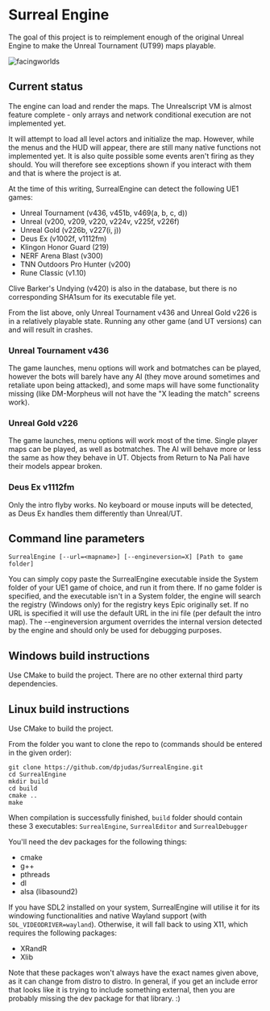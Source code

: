 # Surreal Engine

The goal of this project is to reimplement enough of the original Unreal Engine to make the Unreal Tournament (UT99) maps playable.

![facingworlds](https://user-images.githubusercontent.com/5136903/125014285-afc65580-e06d-11eb-80c0-0a1992a7d0ff.jpg)

## Current status

The engine can load and render the maps. The Unrealscript VM is almost feature complete - only arrays and network conditional execution are not implemented yet.

It will attempt to load all level actors and initialize the map. However, while the menus and the HUD will appear, there are still many native functions not implemented yet. It is also quite possible some events aren't firing as they should. You will therefore see exceptions shown if you interact with them and that is where the project is at.

At the time of this writing, SurrealEngine can detect the following UE1 games:

* Unreal Tournament (v436, v451b, v469(a, b, c, d))
* Unreal (v200, v209, v220, v224v, v225f, v226f)
* Unreal Gold (v226b, v227(i, j))
* Deus Ex (v1002f, v1112fm)
* Klingon Honor Guard (219)
* NERF Arena Blast (v300)
* TNN Outdoors Pro Hunter (v200)
* Rune Classic (v1.10)

Clive Barker's Undying (v420) is also in the database, but there is no corresponding SHA1sum for its executable file yet.

From the list above, only Unreal Tournament v436 and Unreal Gold v226 is in a relatively playable state. Running any other game (and UT versions) can and will result in crashes.

### Unreal Tournament v436

The game launches, menu options will work and botmatches can be played, however the bots will barely have any AI (they move around sometimes and retaliate upon being attacked), and some maps will have some functionality missing (like DM-Morpheus will not have the "X leading the match" screens work).

### Unreal Gold v226

The game launches, menu options will work most of the time. Single player maps can be played, as well as botmatches. The AI will behave more or less the same as how they behave in UT. Objects from Return to Na Pali have their models appear broken.

### Deus Ex v1112fm

Only the intro flyby works. No keyboard or mouse inputs will be detected, as Deus Ex handles them differently than Unreal/UT. 

## Command line parameters

`SurrealEngine [--url=<mapname>] [--engineversion=X] [Path to game folder]`

You can simply copy paste the SurrealEngine executable inside the System folder of your UE1 game of choice, and run it from there. If no game folder is specified, and the executable isn't in a System folder, the engine will search the registry (Windows only) for the registry keys Epic originally set. If no URL is specified it will use the default URL in the ini file (per default the intro map). The --engineversion argument overrides the internal version detected by the engine and should only be used for debugging purposes.

## Windows build instructions

Use CMake to build the project. There are no other external third party dependencies.

## Linux build instructions

Use CMake to build the project.

From the folder you want to clone the repo to (commands should be entered in the given order):

    git clone https://github.com/dpjudas/SurrealEngine.git
    cd SurrealEngine
    mkdir build
    cd build
    cmake ..
    make

When compilation is successfully finished, `build` folder should contain these 3 executables: `SurrealEngine`, `SurrealEditor` and `SurrealDebugger`

You'll need the dev packages for the following things:

* cmake
* g++
* pthreads
* dl
* alsa (libasound2)

If you have SDL2 installed on your system, SurrealEngine will utilise it for its windowing functionalities and native Wayland support (with `SDL_VIDEODRIVER=wayland`). Otherwise, it will fall back to using X11, which requires the following packages:

* XRandR
* Xlib

Note that these packages won't always have the exact names given above, as it can change from distro to distro. In general, if you get an include error that looks like it is trying to include something external, then you are probably missing the dev package for that library. :)
